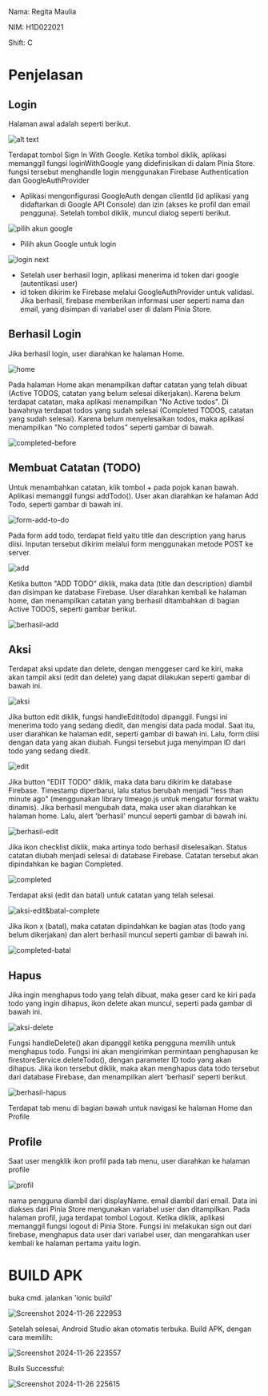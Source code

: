 Nama: Regita Maulia

NIM: H1D022021

Shift: C


# Penjelasan

## Login
Halaman awal adalah seperti berikut.

![alt text](image.png)

Terdapat tombol Sign In With Google. Ketika tombol diklik, aplikasi memanggil fungsi loginWithGoogle yang didefinisikan di dalam Pinia Store. fungsi tersebut menghandle login menggunakan Firebase Authentication dan GoogleAuthProvider
- Aplikasi mengonfigurasi GoogleAuth dengan clientId (id aplikasi yang didaftarkan di Google API Console) dan izin (akses ke profil dan email pengguna). Setelah tombol diklik, muncul dialog seperti berikut.

![pilih akun google](image-1.png)

- Pilih akun Google untuk login
  
![login next](image-2.png)

- Setelah user berhasil login, aplikasi menerima id token dari google (autentikasi user)
- id token dikirim ke Firebase melalui GoogleAuthProvider untuk validasi. Jika berhasil, firebase memberikan informasi user seperti nama dan email, yang disimpan di variabel user di dalam Pinia Store.

## Berhasil Login
Jika berhasil login, user diarahkan ke halaman Home. 

![home](image-7.png)

Pada halaman Home akan menampilkan daftar catatan yang telah dibuat (Active TODOS, catatan yang belum selesai dikerjakan). Karena belum terdapat catatan, maka aplikasi menampilkan "No Active todos". Di bawahnya terdapat todos yang sudah selesai (Completed TODOS, catatan yang sudah selesai). Karena belum menyelesaikan todos, maka aplikasi menampilkan "No completed todos" seperti gambar di bawah.

![completed-before](image-8.png)

## Membuat Catatan (TODO)
Untuk menambahkan catatan, klik tombol + pada pojok kanan bawah. Aplikasi memanggil fungsi addTodo(). User akan diarahkan ke halaman Add Todo, seperti gambar di bawah ini.

![form-add-to-do](image-9.png)

Pada form add todo, terdapat field yaitu title dan description yang harus diisi. Inputan tersebut dikirim melalui form menggunakan metode POST ke server.

![add](image-22.png)

Ketika button "ADD TODO" diklik, maka data (title dan description) diambil dan disimpan ke database Firebase. User diarahkan kembali ke halaman home, dan menampilkan catatan yang berhasil ditambahkan di bagian Active TODOS, seperti gambar berikut.

![berhasil-add](image-23.png)

## Aksi
Terdapat aksi update dan delete, dengan menggeser card ke kiri, maka akan tampil aksi (edit dan delete) yang dapat dilakukan seperti gambar di bawah ini.

![aksi](image-24.png)

Jika button edit diklik,  fungsi handleEdit(todo) dipanggil. Fungsi ini menerima todo yang sedang diedit, dan mengisi data pada modal. Saat itu, user diarahkan ke halaman edit, seperti gambar di bawah ini. Lalu, form diisi dengan data yang akan diubah. Fungsi tersebut juga menyimpan ID dari todo yang sedang diedit.

![edit](image-25.png)

Jika button "EDIT TODO" diklik, maka data baru dikirim ke database Firebase. Timestamp diperbarui, lalu status berubah menjadi "less than minute ago" (menggunakan library timeago.js untuk mengatur format waktu dinamis). Jika berhasil mengubah data, maka user akan diarahkan ke halaman home. Lalu, alert 'berhasil' muncul seperti gambar di bawah ini.

![berhasil-edit](image-26.png)

Jika ikon checklist diklik, maka artinya todo berhasil diselesaikan. Status catatan diubah menjadi selesai di database Firebase. Catatan tersebut akan dipindahkan ke bagian Completed.

![completed](image-27.png)

Terdapat aksi (edit dan batal) untuk catatan yang telah selesai.

![aksi-edit&batal-complete](image-28.png)

Jika ikon x (batal), maka catatan dipindahkan ke bagian atas (todo yang belum dikerjakan) dan alert berhasil muncul seperti gambar di bawah ini.

![completed-batal](image-29.png)

## Hapus 
Jika ingin menghapus todo yang telah dibuat, maka geser card ke kiri pada todo yang ingin dihapus, ikon delete akan muncul, seperti pada gambar di bawah ini.

![aksi-delete](image-30.png)

Fungsi handleDelete() akan dipanggil ketika pengguna memilih untuk menghapus todo. Fungsi ini akan mengirimkan permintaan penghapusan ke firestoreService.deleteTodo(), dengan parameter ID todo yang akan dihapus.
Jika ikon tersebut diklik, maka akan menghapus data todo tersebut dari database Firebase, dan menampilkan alert 'berhasil' seperti berikut.

![berhasil-hapus](image-20.png)

Terdapat tab menu di bagian bawah untuk navigasi ke halaman Home dan Profile

## Profile
Saat user mengklik ikon profil pada tab menu, user diarahkan ke halaman profile

![profil](image-5.png)

nama pengguna diambil dari displayName.
email diambil dari email.
Data ini diakses dari Pinia Store mengunakan variabel user dan ditampilkan.
Pada halaman profil, juga terdapat tombol Logout. Ketika diklik, aplikasi memanggil fungsi logout di Pinia Store. 
Fungsi ini melakukan sign out dari firebase, menghapus data user dari variabel user, dan mengarahkan user kembali ke halaman pertama yaitu login.


# BUILD APK

buka cmd. jalankan 'ionic build'

![Screenshot 2024-11-26 222953](https://github.com/user-attachments/assets/0e17b6cb-189e-4f7b-b4ea-9e0ee432668d)

Setelah selesai, Android Studio akan otomatis terbuka. Build APK, dengan cara memilih:

![Screenshot 2024-11-26 223557](https://github.com/user-attachments/assets/f2d45f3c-aecc-445c-be3d-1221fa443907)

Buils Successful:

![Screenshot 2024-11-26 225615](https://github.com/user-attachments/assets/50e7e960-0aaf-4c62-a732-e3c14bbc37ad)

